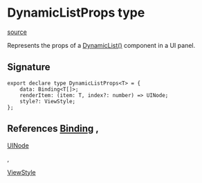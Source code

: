 # DynamicListProps type

[source](https://developers.meta.com/horizon-worlds/reference/2.0.0/ui_dynamiclistprops)

Represents the props of a [DynamicList()](/horizon-worlds/reference/2.0.0/ui_dynamiclist) component in a UI panel.

## Signature

```
export declare type DynamicListProps<T> = {
    data: Binding<T[]>;
    renderItem: (item: T, index?: number) => UINode;
    style?: ViewStyle;
};
```

## References [Binding](/horizon-worlds/reference/2.0.0/ui_binding) , 

[UINode](/horizon-worlds/reference/2.0.0/ui_uinode)

, 

[ViewStyle](/horizon-worlds/reference/2.0.0/ui_viewstyle)